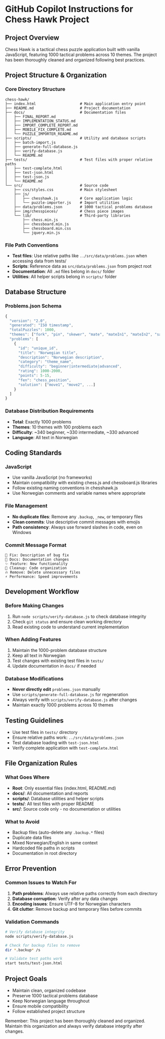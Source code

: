 # GitHub Copilot Instructions for Chess Hawk Project

## Project Overview
Chess Hawk is a tactical chess puzzle application built with vanilla JavaScript, featuring 1000 tactical problems across 10 themes. The project has been thoroughly cleaned and organized following best practices.

## Project Structure & Organization

### Core Directory Structure
```
chess-hawk/
├── index.html                    # Main application entry point
├── README.md                     # Project documentation
├── docs/                         # Documentation files
│   ├── FINAL_REPORT.md
│   ├── IMPLEMENTATION_STATUS.md
│   ├── IMPORT_COMPLETE_REPORT.md
│   ├── MOBILE_FIX_COMPLETE.md
│   └── PUZZLE_IMPORTER_README.md
├── scripts/                      # Utility and database scripts
│   ├── batch-import.js
│   ├── generate-full-database.js
│   ├── verify-database.js
│   └── README.md
├── tests/                        # Test files with proper relative paths
│   ├── test-complete.html
│   ├── test-json.html
│   ├── test-json.js
│   └── README.md
└── src/                          # Source code
    ├── css/styles.css            # Main stylesheet
    ├── js/
    │   ├── chesshawk.js          # Core application logic
    │   └── puzzle-importer.js    # Import utilities
    ├── data/problems.json        # 1000 tactical problems database
    ├── img/chesspieces/          # Chess piece images
    └── lib/                      # Third-party libraries
        ├── chess.min.js
        ├── chessboard.min.js
        ├── chessboard.min.css
        └── jquery.min.js
```

### File Path Conventions
- **Test files**: Use relative paths like `../src/data/problems.json` when accessing data from tests/
- **Scripts**: Reference data as `src/data/problems.json` from project root
- **Documentation**: All `.md` files belong in `docs/` folder
- **Utilities**: All helper scripts belong in `scripts/` folder

## Database Structure

### Problems.json Schema
```javascript
{
  "version": "2.0",
  "generated": "ISO timestamp",
  "totalPuzzles": 1000,
  "themes": ["fork", "pin", "skewer", "mate", "mateIn1", "mateIn2", "sacrifice", "deflection", "decoy", "discoveredAttack"],
  "problems": [
    {
      "id": "unique_id",
      "title": "Norwegian title",
      "description": "Norwegian description", 
      "category": "theme_name",
      "difficulty": "beginner|intermediate|advanced",
      "rating": 1000-2000,
      "points": 5-15,
      "fen": "chess_position",
      "solution": ["move1", "move2", ...]
    }
  ]
}
```

### Database Distribution Requirements
- **Total**: Exactly 1000 problems
- **Themes**: 10 themes with 100 problems each
- **Difficulty**: ~340 beginner, ~330 intermediate, ~330 advanced
- **Language**: All text in Norwegian

## Coding Standards

### JavaScript
- Use vanilla JavaScript (no frameworks)
- Maintain compatibility with existing chess.js and chessboard.js libraries
- Follow existing naming conventions in chesshawk.js
- Use Norwegian comments and variable names where appropriate

### File Management
- **No duplicate files**: Remove any `.backup`, `_new`, or temporary files
- **Clean commits**: Use descriptive commit messages with emojis
- **Path consistency**: Always use forward slashes in code, even on Windows

### Commit Message Format
```
🔧 Fix: Description of bug fix
📝 Docs: Documentation changes  
✨ Feature: New functionality
🧹 Cleanup: Code organization
🔥 Remove: Delete unnecessary files
⚡ Performance: Speed improvements
```

## Development Workflow

### Before Making Changes
1. Run `node scripts/verify-database.js` to check database integrity
2. Check `git status` and ensure clean working directory
3. Read existing code to understand current implementation

### When Adding Features
1. Maintain the 1000-problem database structure
2. Keep all text in Norwegian
3. Test changes with existing test files in `tests/`
4. Update documentation in `docs/` if needed

### Database Modifications
- **Never directly edit** `problems.json` manually
- Use `scripts/generate-full-database.js` for regeneration
- Always verify with `scripts/verify-database.js` after changes
- Maintain exactly 1000 problems across 10 themes

## Testing Guidelines
- Use test files in `tests/` directory
- Ensure relative paths work: `../src/data/problems.json`
- Test database loading with `test-json.html`
- Verify complete application with `test-complete.html`

## File Organization Rules

### What Goes Where
- **Root**: Only essential files (index.html, README.md)
- **docs/**: All documentation and reports
- **scripts/**: Database utilities and helper scripts  
- **tests/**: All test files with proper README
- **src/**: Source code only - no documentation or utilities

### What to Avoid
- Backup files (auto-delete any `.backup.*` files)
- Duplicate data files
- Mixed Norwegian/English in same context
- Hardcoded file paths in scripts
- Documentation in root directory

## Error Prevention

### Common Issues to Watch For
1. **Path problems**: Always use relative paths correctly from each directory
2. **Database corruption**: Verify after any data changes
3. **Encoding issues**: Ensure UTF-8 for Norwegian characters
4. **Git clutter**: Remove backup and temporary files before commits

### Validation Commands
```bash
# Verify database integrity
node scripts/verify-database.js

# Check for backup files to remove
dir *.backup* /s

# Validate test paths work
start tests/test-json.html
```

## Project Goals
- Maintain clean, organized codebase
- Preserve 1000 tactical problems database
- Keep Norwegian language throughout
- Ensure mobile compatibility
- Follow established project structure

Remember: This project has been thoroughly cleaned and organized. Maintain this organization and always verify database integrity after changes.
